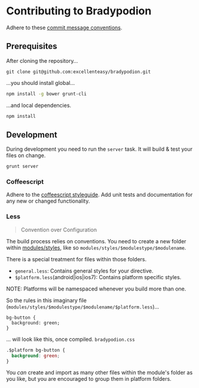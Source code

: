 # Contributing to Bradypodion

Adhere to these [commit message conventions](https://docs.google.com/document/d/1QrDFcIiPjSLDn3EL15IJygNPiHORgU1_OOAqWjiDU5Y).

## Prerequisites

After cloning the repository…
```
git clone git@github.com:excellenteasy/bradypodion.git
```

…you should install global…
```bash
npm install -g bower grunt-cli
```

…and local dependencies.
```bash
npm install
```

## Development

During development you need to run the `server` task. It will build & test your files on change.
```bash
grunt server
```

### Coffeescript

Adhere to the [coffeescript styleguide](https://github.com/excellenteasy/styleguides/blob/master/coffee.md).
Add unit tests and documentation for any new or changed functionality.

### Less
> Convention over Configuration

The build process relies on conventions.
You need to create a new folder within [modules/styles](modules/styles), like so `modules/styles/$modulestype/$modulename`.

There is a special treatment for files within those folders.
* `general.less`: Contains general styles for your directive.
* `$platform.less`(android|ios|ios7): Contains platform specific styles.

NOTE: Platforms will be namespaced whenever you build more than one.

So the rules in this imaginary file (`modules/styles/$modulestype/$modulename/$platform.less`)…

```less
bg-button {
  background: green;
}
```

… will look like this, once compiled.
`bradypodion.css`

```css
.$platform bg-button {
  background: green;
}
```

You *can* create and import as many other files within the module's folder as you like, but you are encouraged to group them in platform folders.
